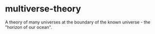# multiverse-theory
A theory of many universes at the boundary of the known universe - the "horizon of our ocean".
